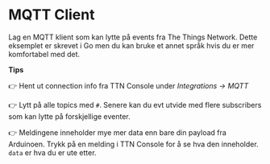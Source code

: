 # MQTT Client

Lag en MQTT klient som kan lytte på events fra The Things Network.
Dette eksemplet er skrevet i Go
men du kan bruke et annet språk
hvis du er mer komfortabel med det.

**Tips**

👉 Hent ut connection info fra TTN Console 
under _Integrations -> MQTT_

👉 Lytt på alle topics med `#`.
Senere kan du evt utvide med flere subscribers
som kan lytte på forskjellige eventer.

👉 Meldingene inneholder mye mer data 
enn bare din payload fra Arduinoen.
Trykk på en melding i TTN Console
for å se hva den inneholder.
`data` er hva du er ute etter.
